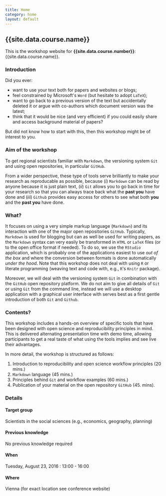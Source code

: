```yaml
---
title: Home
category: home
layout: default
---
```


## {{site.data.course.name}}

This is the workshop website for **{{site.data.course.number}}**:
{{site.data.course.name}}.

### Introduction

Did you ever:

- want to use your text both for papers and websites or blogs;
- feel constrained by Microsoft's `Word` (but hesitate to adopt `LaTeX`);
- want to go back to a previous version of the text but accidentally deleted it or argue with co-authors which document version was the latest;
- think that it would be nice (and very efficient) if you could easily share and access background material of papers?

But did not know how to start with this, then this workshop might be of interest to you.

### Aim of the workshop
To get regional scientists familiar with `Markdown`, the versioning system `Git` and using open repositories, in particular `GitHub`.

From a wider perspective, these type of tools serve brilliantly to make your research as reproducable as possible, because (*i*) `Markdown` can be read by anyone because it is just plain text, (*ii*) `Git` allows you to go back in time for your research so that you can always trace back what the **past you** have done and (*iii*) `Github` provides easy access for others to see what both **you** and the **past you** have done.

### What?
It focuses on using a very simple markup language (`Markdown`) and its interaction with one of the major open repositories `GitHub`. Typically, `Markdown` is used for blogging but can as well be used for writing papers, as the `Markdown` syntax can very easily be transformed in `HTML` or `LaTeX` files (or to the open office format if needed). To do so, we use the `RStudio` application, which is probably one of the applications easiest to use *out of the box* and where the conversion between formats is done automatically *under the hood*. Note that this workshop does not deal with using `R` or literate programming (weaving text and code with, e.g., `R`'s `Knitr` package).

Moreover, we will deal with the versioning system `Git` in combination with the `GitHub` open repository platform. We do not aim to give all details of `Git` or using `Git` from the command line, instead we will use a desktop application with a graphical user interface with serves best as a first gentle introduction of both `Git` and `Github`.

### Contents?
This workshop includes a hands-on overview of specific tools that have been designed with open science and reproducibility principles in mind. This is delivered alternating presentation time with demo time, allowing participants to get a real taste of what using the tools implies and see live their advantages.

In more detail, the workshop is structured as follows:

1. Introduction to reproducibility and open science workflow principles (20 mins.)
2. `Markdown` language (45 mins.)
3. Principles behind `Git` and workflow examples (60 mins.)
4. Publication of your material on the open repository `GitHub` (45. mins).

### Details

#### Target group
Scientists in the social sciences (e.g., economics, geography, planning)

#### Previous knowledge
No previous knowledge required

#### When
Tuesday, August 23, 2016 : 13:00 - 16:00 

#### Where

Vienna (for exact location see conference website)
